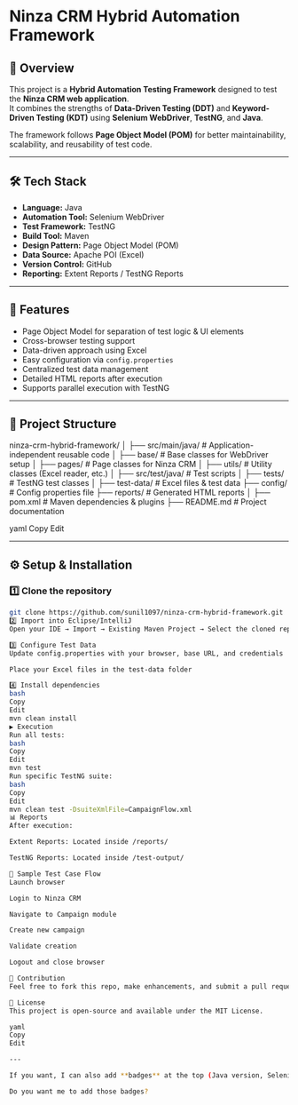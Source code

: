 # Ninza CRM Hybrid Automation Framework

## 📌 Overview
This project is a **Hybrid Automation Testing Framework** designed to test the **Ninza CRM web application**.  
It combines the strengths of **Data-Driven Testing (DDT)** and **Keyword-Driven Testing (KDT)** using **Selenium WebDriver**, **TestNG**, and **Java**.

The framework follows **Page Object Model (POM)** for better maintainability, scalability, and reusability of test code.

---

## 🛠 Tech Stack
- **Language:** Java  
- **Automation Tool:** Selenium WebDriver  
- **Test Framework:** TestNG  
- **Build Tool:** Maven  
- **Design Pattern:** Page Object Model (POM)  
- **Data Source:** Apache POI (Excel)  
- **Version Control:** GitHub  
- **Reporting:** Extent Reports / TestNG Reports  

---

## 🚀 Features
- Page Object Model for separation of test logic & UI elements  
- Cross-browser testing support  
- Data-driven approach using Excel  
- Easy configuration via `config.properties`  
- Centralized test data management  
- Detailed HTML reports after execution  
- Supports parallel execution with TestNG  

---

## 📂 Project Structure
ninza-crm-hybrid-framework/
│
├── src/main/java/ # Application-independent reusable code
│ ├── base/ # Base classes for WebDriver setup
│ ├── pages/ # Page classes for Ninza CRM
│ ├── utils/ # Utility classes (Excel reader, etc.)
│
├── src/test/java/ # Test scripts
│ ├── tests/ # TestNG test classes
│
├── test-data/ # Excel files & test data
├── config/ # Config properties file
├── reports/ # Generated HTML reports
│
├── pom.xml # Maven dependencies & plugins
├── README.md # Project documentation

yaml
Copy
Edit

---

## ⚙️ Setup & Installation

### 1️⃣ Clone the repository
```bash
git clone https://github.com/sunil1097/ninza-crm-hybrid-framework.git
2️⃣ Import into Eclipse/IntelliJ
Open your IDE → Import → Existing Maven Project → Select the cloned repo folder

3️⃣ Configure Test Data
Update config.properties with your browser, base URL, and credentials

Place your Excel files in the test-data folder

4️⃣ Install dependencies
bash
Copy
Edit
mvn clean install
▶️ Execution
Run all tests:
bash
Copy
Edit
mvn test
Run specific TestNG suite:
bash
Copy
Edit
mvn clean test -DsuiteXmlFile=CampaignFlow.xml
📊 Reports
After execution:

Extent Reports: Located inside /reports/

TestNG Reports: Located inside /test-output/

🧪 Sample Test Case Flow
Launch browser

Login to Ninza CRM

Navigate to Campaign module

Create new campaign

Validate creation

Logout and close browser

🤝 Contribution
Feel free to fork this repo, make enhancements, and submit a pull request.

📜 License
This project is open-source and available under the MIT License.

yaml
Copy
Edit

---

If you want, I can also add **badges** at the top (Java version, Selenium version, TestNG version, build status) so it looks **very professional for interviews and GitHub visitors**. That will make it stand out.  

Do you want me to add those badges?
